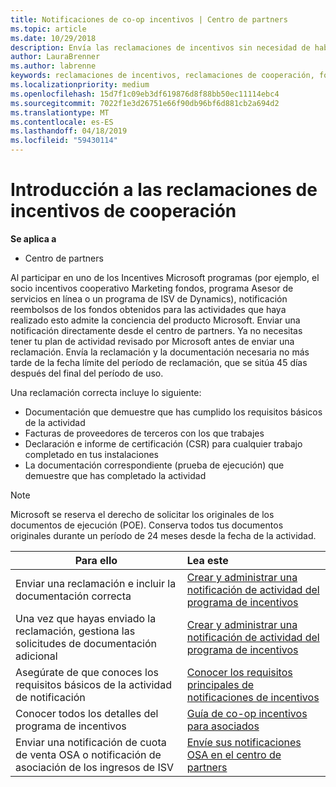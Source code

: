```yaml
---
title: Notificaciones de co-op incentivos | Centro de partners
ms.topic: article
ms.date: 10/29/2018
description: Envía las reclamaciones de incentivos sin necesidad de haber revisado antes tu plan de actividad.
author: LauraBrenner
ms.author: labrenne
keywords: reclamaciones de incentivos, reclamaciones de cooperación, fondos de cooperación
ms.localizationpriority: medium
ms.openlocfilehash: 15d7f1c09eb3df619876d8f88bb50ec11114ebc4
ms.sourcegitcommit: 7022f1e3d26751e66f90db96bf6d881cb2a694d2
ms.translationtype: MT
ms.contentlocale: es-ES
ms.lasthandoff: 04/18/2019
ms.locfileid: "59430114"
---
```

# <a name="incentives-co-op-claims-overview"></a>Introducción a las reclamaciones de incentivos de cooperación

**Se aplica a**

- Centro de partners

Al participar en uno de los Incentives Microsoft programas (por ejemplo, el socio incentivos cooperativo Marketing fondos, programa Asesor de servicios en línea o un programa de ISV de Dynamics), notificación reembolsos de los fondos obtenidos para las actividades que haya realizado esto admite la conciencia del producto Microsoft. Enviar una notificación directamente desde el centro de partners. Ya no necesitas tener tu plan de actividad revisado por Microsoft antes de enviar una reclamación. Envía la reclamación y la documentación necesaria no más tarde de la fecha límite del período de reclamación, que se sitúa 45 días después del final del período de uso. 

Una reclamación correcta incluye lo siguiente:

- Documentación que demuestre que has cumplido los requisitos básicos de la actividad
- Facturas de proveedores de terceros con los que trabajes
- Declaración e informe de certificación (CSR) para cualquier trabajo completado en tus instalaciones
- La documentación correspondiente (prueba de ejecución) que demuestre que has completado la actividad 

>[!NOTE]
>Microsoft se reserva el derecho de solicitar los originales de los documentos de ejecución (POE). Conserva todos tus documentos originales durante un período de 24 meses desde la fecha de la actividad. 

|**Para ello**   |**Lea este**   |
|-----------------|:--------------------------------------|
|Enviar una reclamación e incluir la documentación correcta|[Crear y administrar una notificación de actividad del programa de incentivos](create-incentives-claims.md)|
|Una vez que hayas enviado la reclamación, gestiona las solicitudes de documentación adicional|[Crear y administrar una notificación de actividad del programa de incentivos](create-incentives-claims.md)  |
|Asegúrate de que conoces los requisitos básicos de la actividad de notificación|[Conocer los requisitos principales de notificaciones de incentivos](core-requirements.md)   |
|Conocer todos los detalles del programa de incentivos|[Guía de co-op incentivos para asociados](https://assets.microsoft.com/coop-guidebook.pdf)
|Enviar una notificación de cuota de venta OSA o notificación de asociación de los ingresos de ISV |[Envíe sus notificaciones OSA en el centro de partners](submit-osa-claim.md)|
                                                                                 
                                   